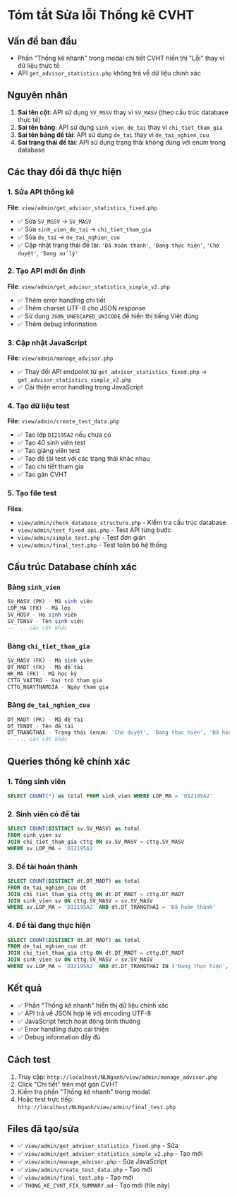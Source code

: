 # Tóm tắt Sửa lỗi Thống kê CVHT

## Vấn đề ban đầu
- Phần "Thống kê nhanh" trong modal chi tiết CVHT hiển thị "Lỗi" thay vì dữ liệu thực tế
- API `get_advisor_statistics.php` không trả về dữ liệu chính xác

## Nguyên nhân
1. **Sai tên cột**: API sử dụng `SV_MSSV` thay vì `SV_MASV` (theo cấu trúc database thực tế)
2. **Sai tên bảng**: API sử dụng `sinh_vien_de_tai` thay vì `chi_tiet_tham_gia`
3. **Sai tên bảng đề tài**: API sử dụng `de_tai` thay vì `de_tai_nghien_cuu`
4. **Sai trạng thái đề tài**: API sử dụng trạng thái không đúng với enum trong database

## Các thay đổi đã thực hiện

### 1. Sửa API thống kê
**File**: `view/admin/get_advisor_statistics_fixed.php`
- ✅ Sửa `SV_MSSV` → `SV_MASV`
- ✅ Sửa `sinh_vien_de_tai` → `chi_tiet_tham_gia`
- ✅ Sửa `de_tai` → `de_tai_nghien_cuu`
- ✅ Cập nhật trạng thái đề tài: `'Đã hoàn thành'`, `'Đang thực hiện'`, `'Chờ duyệt'`, `'Đang xử lý'`

### 2. Tạo API mới ổn định
**File**: `view/admin/get_advisor_statistics_simple_v2.php`
- ✅ Thêm error handling chi tiết
- ✅ Thêm charset UTF-8 cho JSON response
- ✅ Sử dụng `JSON_UNESCAPED_UNICODE` để hiển thị tiếng Việt đúng
- ✅ Thêm debug information

### 3. Cập nhật JavaScript
**File**: `view/admin/manage_advisor.php`
- ✅ Thay đổi API endpoint từ `get_advisor_statistics_fixed.php` → `get_advisor_statistics_simple_v2.php`
- ✅ Cải thiện error handling trong JavaScript

### 4. Tạo dữ liệu test
**File**: `view/admin/create_test_data.php`
- ✅ Tạo lớp `DI2195A2` nếu chưa có
- ✅ Tạo 40 sinh viên test
- ✅ Tạo giảng viên test
- ✅ Tạo đề tài test với các trạng thái khác nhau
- ✅ Tạo chi tiết tham gia
- ✅ Tạo gán CVHT

### 5. Tạo file test
**Files**:
- `view/admin/check_database_structure.php` - Kiểm tra cấu trúc database
- `view/admin/test_fixed_api.php` - Test API từng bước
- `view/admin/simple_test.php` - Test đơn giản
- `view/admin/final_test.php` - Test toàn bộ hệ thống

## Cấu trúc Database chính xác

### Bảng `sinh_vien`
```sql
SV_MASV (PK) - Mã sinh viên
LOP_MA (FK) - Mã lớp
SV_HOSV - Họ sinh viên
SV_TENSV - Tên sinh viên
-- ... các cột khác
```

### Bảng `chi_tiet_tham_gia`
```sql
SV_MASV (FK) - Mã sinh viên
DT_MADT (FK) - Mã đề tài
HK_MA (FK) - Mã học kỳ
CTTG_VAITRO - Vai trò tham gia
CTTG_NGAYTHAMGIA - Ngày tham gia
```

### Bảng `de_tai_nghien_cuu`
```sql
DT_MADT (PK) - Mã đề tài
DT_TENDT - Tên đề tài
DT_TRANGTHAI - Trạng thái (enum: 'Chờ duyệt', 'Đang thực hiện', 'Đã hoàn thành', 'Tạm dừng', 'Đã hủy', 'Đang xử lý')
-- ... các cột khác
```

## Queries thống kê chính xác

### 1. Tổng sinh viên
```sql
SELECT COUNT(*) as total FROM sinh_vien WHERE LOP_MA = 'DI2195A2'
```

### 2. Sinh viên có đề tài
```sql
SELECT COUNT(DISTINCT sv.SV_MASV) as total 
FROM sinh_vien sv 
JOIN chi_tiet_tham_gia cttg ON sv.SV_MASV = cttg.SV_MASV 
WHERE sv.LOP_MA = 'DI2195A2'
```

### 3. Đề tài hoàn thành
```sql
SELECT COUNT(DISTINCT dt.DT_MADT) as total 
FROM de_tai_nghien_cuu dt 
JOIN chi_tiet_tham_gia cttg ON dt.DT_MADT = cttg.DT_MADT 
JOIN sinh_vien sv ON cttg.SV_MASV = sv.SV_MASV 
WHERE sv.LOP_MA = 'DI2195A2' AND dt.DT_TRANGTHAI = 'Đã hoàn thành'
```

### 4. Đề tài đang thực hiện
```sql
SELECT COUNT(DISTINCT dt.DT_MADT) as total 
FROM de_tai_nghien_cuu dt 
JOIN chi_tiet_tham_gia cttg ON dt.DT_MADT = cttg.DT_MADT 
JOIN sinh_vien sv ON cttg.SV_MASV = sv.SV_MASV 
WHERE sv.LOP_MA = 'DI2195A2' AND dt.DT_TRANGTHAI IN ('Đang thực hiện', 'Chờ duyệt', 'Đang xử lý')
```

## Kết quả
- ✅ Phần "Thống kê nhanh" hiển thị dữ liệu chính xác
- ✅ API trả về JSON hợp lệ với encoding UTF-8
- ✅ JavaScript fetch hoạt động bình thường
- ✅ Error handling được cải thiện
- ✅ Debug information đầy đủ

## Cách test
1. Truy cập: `http://localhost/NLNganh/view/admin/manage_advisor.php`
2. Click "Chi tiết" trên một gán CVHT
3. Kiểm tra phần "Thống kê nhanh" trong modal
4. Hoặc test trực tiếp: `http://localhost/NLNganh/view/admin/final_test.php`

## Files đã tạo/sửa
- ✅ `view/admin/get_advisor_statistics_fixed.php` - Sửa
- ✅ `view/admin/get_advisor_statistics_simple_v2.php` - Tạo mới
- ✅ `view/admin/manage_advisor.php` - Sửa JavaScript
- ✅ `view/admin/create_test_data.php` - Tạo mới
- ✅ `view/admin/final_test.php` - Tạo mới
- ✅ `THONG_KE_CVHT_FIX_SUMMARY.md` - Tạo mới (file này)
